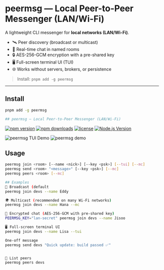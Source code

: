 # peermsg — Local Peer-to-Peer Messenger (LAN/Wi-Fi)

A lightweight CLI messenger for **local networks (LAN/Wi-Fi)**.  
- 🛰️ Peer discovery (broadcast or multicast)  
- 💬 Real-time chat in named rooms  
- 🔒 AES-256-GCM encryption with a pre-shared key  
- 🖥️ Full-screen terminal UI (TUI)  
- 🌐 Works without servers, brokers, or persistence

> Install: `pnpm add -g peermsg`

---

## Install

```bash
pnpm add -g peermsg

## peermsg — Local Peer-to-Peer Messenger (LAN/Wi-Fi)

```
[![npm version](https://img.shields.io/npm/v/peermsg.svg?style=flat-square)](https://www.npmjs.com/package/peermsg)
[![npm downloads](https://img.shields.io/npm/dm/peermsg.svg?style=flat-square)](https://www.npmjs.com/package/peermsg)
[![license](https://img.shields.io/npm/l/peermsg.svg?style=flat-square)](./LICENSE)
[![Node.js Version](https://img.shields.io/node/v/peermsg.svg?style=flat-square)](https://nodejs.org)

![peermsg TUI Demo](docs/demo.png)
![peermsg demo](docs/demo.gif)


## Usage

```bash
peermsg join <room> [--name <nick>] [--key <psk>] [--tui] [--mc]
peermsg send <room> "<message>" [--key <psk>] [--mc]
peermsg peers <room> [--mc]

## Examples
📡 Broadcast (default
peermsg join devs --name Eddy

🌍 Multicast (recommended on many Wi-Fi networks)
peermsg join devs --name Hana --mc

🔐 Encrypted chat (AES-256-GCM with pre-shared key)
PEERMSG_KEY="lan-secret" peermsg join devs --name Jisoo

🖥 Full-screen terminal UI
peermsg join devs --name Lisa --tui

One-off message
peermsg send devs "Quick update: build passed ✅"


👥 List peers
peermsg peers devs

